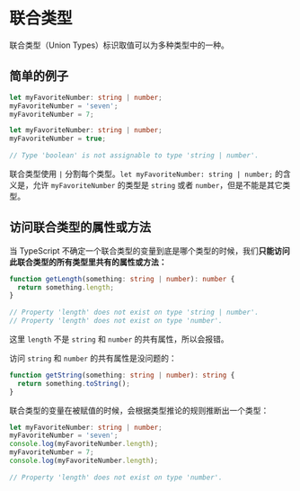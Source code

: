 # 联合类型

联合类型（Union Types）标识取值可以为多种类型中的一种。

## 简单的例子

``` typescript
let myFavoriteNumber: string | number;
myFavoriteNumber = 'seven';
myFavoriteNumber = 7;
```

``` typescript
let myFavoriteNumber: string | number;
myFavoriteNumber = true;
 
// Type 'boolean' is not assignable to type 'string | number'.
```

联合类型使用 `|` 分割每个类型。`let myFavoriteNumber: string | number;` 的含义是，允许 `myFavoriteNumber` 的类型是 `string` 或者 `number`，但是不能是其它类型。

## 访问联合类型的属性或方法

当 TypeScript 不确定一个联合类型的变量到底是哪个类型的时候，我们**只能访问此联合类型的所有类型里共有的属性或方法：**

``` typescript
function getLength(something: string | number): number {
  return something.length;
}
 
// Property 'length' does not exist on type 'string | number'.
// Property 'length' does not exist on type 'number'.
```

这里 `length` 不是 `string` 和 `number` 的共有属性，所以会报错。

访问 `string` 和 `number` 的共有属性是没问题的：

``` typescript
function getString(something: string | number): string {
  return something.toString();
}
```

联合类型的变量在被赋值的时候，会根据类型推论的规则推断出一个类型：

``` typescript
let myFavoriteNumber: string | number;
myFavoriteNumber = 'seven';
console.log(myFavoriteNumber.length);
myFavoriteNumber = 7;
console.log(myFavoriteNumber.length);
 
// Property 'length' does not exist on type 'number'.
```

